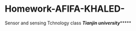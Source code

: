 # Homework-AFIFA-KHALED-
Sensor and sensing Tchnology class 
*****************************************Tianjin university**********************************************
